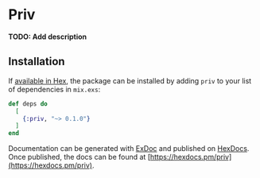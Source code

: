 # Priv

**TODO: Add description**

## Installation

If [available in Hex](https://hex.pm/docs/publish), the package can be installed
by adding `priv` to your list of dependencies in `mix.exs`:

```elixir
def deps do
  [
    {:priv, "~> 0.1.0"}
  ]
end
```

Documentation can be generated with [ExDoc](https://github.com/elixir-lang/ex_doc)
and published on [HexDocs](https://hexdocs.pm). Once published, the docs can
be found at [https://hexdocs.pm/priv](https://hexdocs.pm/priv).

